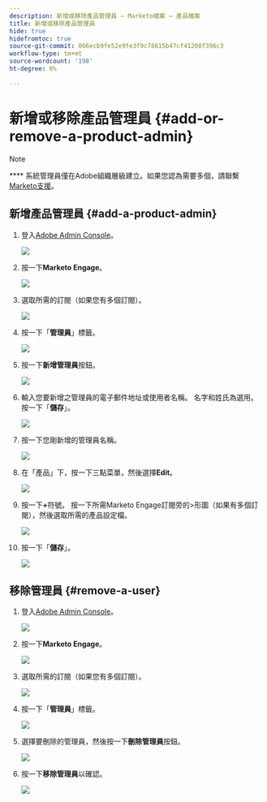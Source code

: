 ```yaml
---
description: 新增或移除產品管理員 — Marketo檔案 — 產品檔案
title: 新增或移除產品管理員
hide: true
hidefromtoc: true
source-git-commit: 066ecb9fe52e9fe3f9c78815b47cf41208f396c3
workflow-type: tm+mt
source-wordcount: '198'
ht-degree: 0%

---
```


# 新增或移除產品管理員 {#add-or-remove-a-product-admin}

>[!NOTE]
>
>**** 系統管理員僅在Adobe組織層級建立。如果您認為需要多個，請聯繫[Marketo支援](https://nation.marketo.com/t5/support/ct-p/Support)。

## 新增產品管理員 {#add-a-product-admin}

1. 登入[Adobe Admin Console](https://adminconsole.adobe.com/)。

   ![](assets/add-or-remove-a-product-admin-1.png)

1. 按一下&#x200B;**Marketo Engage**。

   ![](assets/add-or-remove-a-product-admin-2.png)

1. 選取所需的訂閱（如果您有多個訂閱）。

   ![](assets/add-or-remove-a-product-admin-3.png)

1. 按一下「**管理員**」標籤。

   ![](assets/add-or-remove-a-product-admin-4.png)

1. 按一下&#x200B;**新增管理員**&#x200B;按鈕。

   ![](assets/add-or-remove-a-product-admin-5.png)

1. 輸入您要新增之管理員的電子郵件地址或使用者名稱。 名字和姓氏為選用。 按一下「**儲存**」。

   ![](assets/add-or-remove-a-product-admin-6.png)

1. 按一下您剛新增的管理員名稱。

   ![](assets/add-or-remove-a-product-admin-7.png)

1. 在「產品」下，按一下三點菜單，然後選擇&#x200B;**Edit**。

   ![](assets/add-or-remove-a-product-admin-8.png)

1. 按一下&#x200B;**+**&#x200B;符號。 按一下所需Marketo Engage訂閱旁的>形圖（如果有多個訂閱），然後選取所需的產品設定檔。

   ![](assets/add-or-remove-a-product-admin-9.png)

1. 按一下「**儲存**」。

   ![](assets/add-or-remove-a-product-admin-10.png)

## 移除管理員 {#remove-a-user}

1. 登入[Adobe Admin Console](https://adminconsole.adobe.com/)。

   ![](assets/add-or-remove-a-product-admin-11.png)

1. 按一下&#x200B;**Marketo Engage**。

   ![](assets/add-or-remove-a-product-admin-12.png)

1. 選取所需的訂閱（如果您有多個訂閱）。

   ![](assets/add-or-remove-a-product-admin-13.png)

1. 按一下「**管理員**」標籤。

   ![](assets/add-or-remove-a-product-admin-14.png)

1. 選擇要刪除的管理員，然後按一下&#x200B;**刪除管理員**&#x200B;按鈕。

   ![](assets/add-or-remove-a-product-admin-15.png)

1. 按一下&#x200B;**移除管理員**&#x200B;以確認。

   ![](assets/add-or-remove-a-product-admin-16.png)
